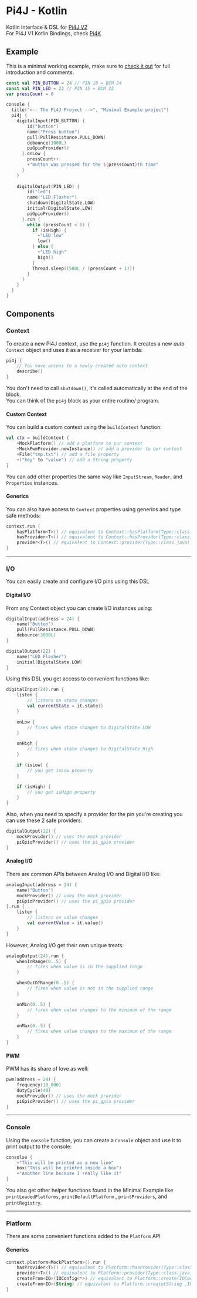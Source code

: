 # Pi4J - Kotlin

Kotlin Interface & DSL for [Pi4J V2](https://github.com/Pi4J/pi4j-v2)  
For Pi4J V1 Kotlin Bindings, check [Pi4K](https://github.com/mhashim6/Pi4K)

## Example

This is a minimal working example, make sure
to [check it out](https://github.com/Pi4J/pi4j-kotlin/blob/master/example/src/main/kotlin/MinimalExample.kt) for full
introduction and comments.

``` kotlin
const val PIN_BUTTON = 24 // PIN 18 = BCM 24
const val PIN_LED = 22 // PIN 15 = BCM 22
var pressCount = 0

console {
  title("<-- The Pi4J Project -->", "Minimal Example project")
  pi4j {
    digitalInput(PIN_BUTTON) {
        id("button")
        name("Press button")
        pull(PullResistance.PULL_DOWN)
        debounce(3000L)
        piGpioProvider()
      }.onLow {
        pressCount++
        +"Button was pressed for the ${pressCount}th time"
      }
    }
    
    digitalOutput(PIN_LED) {
        id("led")
        name("LED Flasher")
        shutdown(DigitalState.LOW)
        initial(DigitalState.LOW)
        piGpioProvider()
      }.run {
        while (pressCount < 5) {
          if (isHigh) {
            +"LED low"
            low()
          } else {
            +"LED high"
            high()
          }
          Thread.sleep((500L / (pressCount + 1)))
        }
      }
    }
  }
}
```

## Components

### Context

To create a new Pi4J context, use the `pi4j` function. It creates a new _auto_ `Context` object and uses it as a
receiver
for your lambda:

```kotlin
pi4j {
    // You have access to a newly created auto context 
    describe()
}
```

You don't need to call `shutdown()`, it's called automatically at the end of the block.  
You can think of the `pi4j` block as your entire routine/ program.

#### Custom Context

You can build a custom context using the `buildContext` function:

```kotlin
val ctx = buildContext {
    +MockPlatform() // add a platform to our context
    +MockPwmProvider.newInstance() // add a provider to our context
    +File("tmp.txt") // add a file property
    +("key" to "value") // add a String property
} 
```

You can add other properties the same way like `InputStream`, `Reader`, and `Properties` instances.

#### Generics

You can also have access to `Context` properties using generics and type safe methods:

```kotlin
context.run {
    hasPlatform<T>() // equivalent to Context::hasPlatform(Type::class.java)
    hasProvider<T>() // equivalent to Context::hasProvider(Type::class.java)
    provider<T>() // equivalent to Context::provider(Type::class.java)
}
```

---

### I/O

You can easily create and configure I/O pins using this DSL

#### Digital I/O

From any Context object you can create I/O instances using:

```kotlin
digitalInput(address = 24) {
    name("Button")
    pull(PullResistance.PULL_DOWN)
    debounce(3000L)
}

digitalOutput(22) {
    name("LED Flasher")
    initial(DigitalState.LOW)
}
```

Using this DSL you get access to convenient functions like:

```kotlin
digitalInput(24).run {
    listen {
        // listens on state changes
        val currentState = it.state()
    }

    onLow {
        // fires when state changes to DigitalState.LOW
    }

    onHigh {
        // fires when state changes to DigitalState.High
    }

    if (isLow) {
        // you get isLow property 
    }

    if (isHigh) {
        // you get isHigh property 
    }
}
```

Also, when you need to specify a provider for the pin you're creating you can use these 2 safe providers:

```kotlin
digitalOutput(22) {
    mockProvider() // uses the mock provider
    piGpioProvider() // uses the pi_gpio provider
}
```

#### Analog I/O

There are common APIs between Analog I/O and Digital I/O like:

```kotlin
analogInput(address = 24) {
    name("Button")
    mockProvider() // uses the mock provider
    piGpioProvider() // uses the pi_gpio provider
}.run {
    listen {
        // listens on value changes
        val currentValue = it.value()
    }
}
```

However, Analog I/O get their own unique treats:

```kotlin
analogOutput(24).run {
    whenInRange(0..5) {
        // fires when value is in the supplied range
    }

    whenOutOfRange(0..5) {
        // fires when value is not in the supplied range
    }

    onMin(0..5) {
        // fires when value changes to the minimum of the range
    }

    onMax(0..5) {
        // fires when value changes to the maximum of the range
    }
}
```

#### PWM
PWM has its share of love as well: 

```kotlin
pwm(address = 24) {
    frequency(10_000)
    dutyCycle(40)
    mockProvider() // uses the mock provider
    piGpioProvider() // uses the pi_gpio provider
}
```

---

### Console

Using the `console` function, you can create a `Console` object and use it to print output to the console:

```kotlin
consolse {
    +"This will be printed as a new line"
    box("This will be printed inside a box")
    +"Another line because I really like it"
}
```

You also get other helper functions found in the Minimal Example like `printLoadedPlatforms`, `printDefaultPlatform`
, `printProviders`, and `printRegistry`.

---

### Platform
There are some convenient functions added to the `Platform` API

#### Generics
```kotlin
context.platform<MockPlatform>().run {
    hasProvider<T>() // equivalent to Platform::hasProvider(Type::class.java)
    provider<T>() // equivalent to Platform::provider(Type::class.java)
    createFrom<IO>(IOConfig<*>) // equivalent to Platform::create(IOConfig<*> ,IO::class.java)
    createFrom<IO>(String) // equivalent to Platform::create(String ,IO::class.java)
}
```